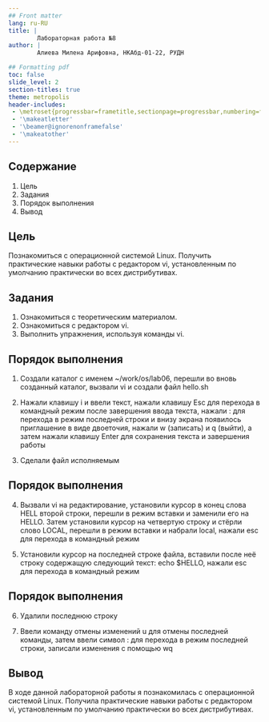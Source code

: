 ```yaml
---
## Front matter
lang: ru-RU
title: |
        Лабораторная работа №8
author: |
        Алиева Милена Арифовна, НКАбд-01-22, РУДН

## Formatting pdf
toc: false
slide_level: 2
section-titles: true
theme: metropolis
header-includes:
 - \metroset{progressbar=frametitle,sectionpage=progressbar,numbering=fraction}
 - '\makeatletter'
 - '\beamer@ignorenonframefalse'
 - '\makeatother'
---
```


## Содержание

1) Цель
2) Задания
3) Порядок выполнения
4) Вывод

## Цель

Познакомиться с операционной системой Linux. Получить практические навыки работы с редактором vi, установленным по умолчанию практически во всех дистрибутивах.

## Задания

1. Ознакомиться с теоретическим материалом. 
2. Ознакомиться с редактором vi. 
3. Выполнить упражнения, используя команды vi.

## Порядок выполнения 

1. Создали каталог с именем ~/work/os/lab06, перешли во вновь созданный каталог, вызвали vi и создали файл hello.sh 

2. Нажали клавишу i и ввели текст, нажали клавишу Esc для перехода в командный режим после завершения ввода текста, нажали : для перехода в режим последней строки и внизу экрана появилось приглашение в виде двоеточия, нажали w (записать) и q (выйти), а затем нажали клавишу Enter для сохранения текста и завершения работы 

3. Сделали файл исполняемым

## Порядок выполнения 

4. Вызвали vi на редактирование, установили курсор в конец слова HELL второй строки, перешли в режим вставки и заменили его на HELLO. Затем установили курсор на четвертую строку и стёрли слово LOCAL, перешли в режим вставки и набрали local, нажали esc для перехода в командный режим 

5. Установили курсор на последней строке файла, вставили после неё строку содержащую следующий текст: echo $HELLO, нажали esc для перехода в командный режим

## Порядок выполнения 

6. Удалили последнюю строку 

7. Ввели команду отмены изменений u для отмены последней команды, затем ввели символ : для перехода в режим последней строки, записали изменения с помощью wq 

## Вывод 

В ходе данной лабораторной работы я познакомилась с операционной системой Linux. Получила практические навыки работы с редактором vi, установленным по умолчанию практически во всех дистрибутивах.

